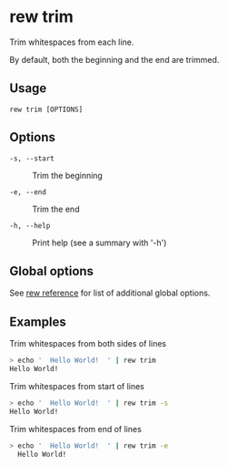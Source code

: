 # rew trim

Trim whitespaces from each line.

By default, both the beginning and the end are trimmed.

## Usage

```
rew trim [OPTIONS]
```

## Options

<dl>

<dt><code>-s, --start</code></dt>
<dd>

Trim the beginning
</dd>

<dt><code>-e, --end</code></dt>
<dd>

Trim the end
</dd>

<dt><code>-h, --help</code></dt>
<dd>

Print help (see a summary with '-h')
</dd>
</dl>

## Global options

See [rew reference](rew.md#global-options) for list of additional global options.

## Examples

Trim whitespaces from both sides of lines

```sh
> echo '  Hello World!  ' | rew trim
Hello World!
```

Trim whitespaces from start of lines

```sh
> echo '  Hello World!  ' | rew trim -s
Hello World!  
```

Trim whitespaces from end of lines

```sh
> echo '  Hello World!  ' | rew trim -e
  Hello World!
```
